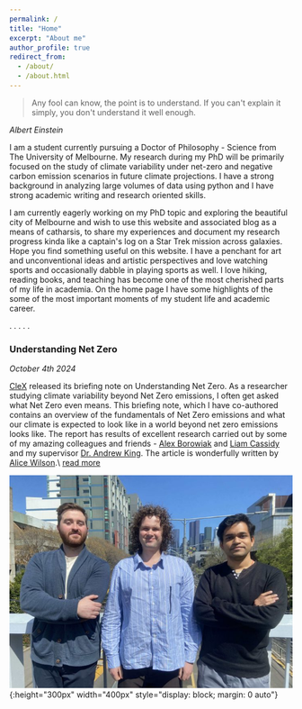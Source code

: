 ```yaml
---
permalink: /
title: "Home"
excerpt: "About me"
author_profile: true
redirect_from:
  - /about/
  - /about.html
---
```


> Any fool can know, the point is to understand. If you can't explain it simply, you don't understand it well enough.
>
<cite> Albert Einstein

I am a student currently pursuing a Doctor of Philosophy - Science from The University of Melbourne. My research during my PhD will be primarily focused on the study of climate variability under net-zero and negative carbon emission scenarios in future climate projections. I have a strong background in analyzing large volumes of data using python and I have strong academic writing and research oriented skills.

I am currently eagerly working on my PhD topic and exploring the beautiful city of Melbourne and wish to use this website and associated blog as a means of catharsis, to share my experiences and document my research progress kinda like a captain's log on a Star Trek mission across galaxies. Hope you find something useful on this website. I have a penchant for art and unconventional ideas and artistic perspectives and love watching sports and occasionally dabble in playing sports as well. I love hiking, reading books, and teaching has become one of the most cherished parts of my life in academia. On the home page I have some highlights of the some of the most important moments of my student life and academic career.


.
.
.
.
.


### Understanding Net Zero
_October 4th 2024_

[CleX](https://climateextremes.org.au) released its briefing note on Understanding Net Zero. As a researcher studying climate variability beyond Net Zero emissions, I often get asked what Net Zero even means. This briefing note, which I have co-authored contains an overview of the fundamentals of Net Zero emissions and what our climate is expected to look like in a world beyond net zero emissions looks like. The report has results of excellent research carried out by some of my amazing colleagues and friends  - [Alex Borowiak](https://pursuit.unimelb.edu.au/individuals/alex-borowiak) and [Liam Cassidy](https://theconversation.com/profiles/liam-cassidy-1470999) and my supervisor [Dr. Andrew King](https://findanexpert.unimelb.edu.au/profile/690702-andrew-king). The article is wonderfully written by [Alice Wilson](https://climateextremes.org.au/profile/alicewilson/).\\
[read more](https://climateextremes.org.au/how-does-the-climate-react-to-net-zero/)

![From left: Liam, Alex and myself](images/understanding_net_zero_picture.jpg){:height="300px" width="400px" style="display: block; margin: 0 auto"}
